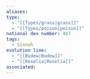 ```yaml
---
aliases: 
type:
  - "[[Types/grass|grass]]"
  - "[[Types/poison|poison]]"
national dex number: 407
tags:
  - Sinnoh
evolution line:
  - "[[Budew|Budew]]"
  - "[[Roselia|Roselia]]"
associated: 
---
```

